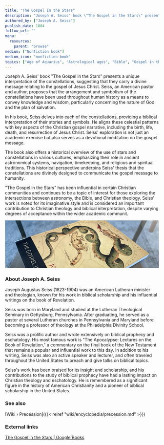 ```yaml
---
title: "The Gospel in the Stars"
description: "Joseph A. Seiss' book \"The Gospel in the Stars\" presents a unique interpretation of the constellations, suggesting that they carry a divine message relating to the gospel of Jesus Christ. Seiss, an American pastor and author, proposes that the arrangement and symbolism of the constellations have been used throughout human history as a means to convey knowledge and wisdom, particularly concerning the nature of God and the plan of salvation."
authored_by: ["Joseph A. Seiss"]
publish_date: 1884
follow_url: ""
menu:
  resources:
    parent: "browse"
medium: ["Nonfiction book"]
medium_icon: "nonfiction-book"
topics: ["Age of Aquarius", "Astrological ages", "Bible", "Gospel in the Stars", "Mazzaroth", "Mythology", "Precession"]
---
```


Joseph A. Seiss' book "The Gospel in the Stars" presents a unique interpretation of the constellations, suggesting that they carry a divine message relating to the gospel of Jesus Christ. Seiss, an American pastor and author, proposes that the arrangement and symbolism of the constellations have been used throughout human history as a means to convey knowledge and wisdom, particularly concerning the nature of God and the plan of salvation.

In his book, Seiss delves into each of the constellations, providing a biblical interpretation of their stories and symbols. He aligns these celestial patterns with key aspects of the Christian gospel narrative, including the birth, life, death, and resurrection of Jesus Christ. Seiss' exploration is not just an academic exercise but also serves as a devotional meditation on the gospel message.

The book also offers a historical overview of the use of stars and constellations in various cultures, emphasizing their role in ancient astronomical systems, navigation, timekeeping, and religious and spiritual traditions. This historical perspective underpins Seiss' thesis that the constellations are divinely designed to communicate the gospel message to humanity.

"The Gospel in the Stars" has been influential in certain Christian communities and continues to be a topic of interest for those exploring the intersections between astronomy, the Bible, and Christian theology. Seiss' work is noted for its imaginative style and is considered an important contribution to Christian theology and biblical interpretation, despite varying degrees of acceptance within the wider academic communit.

![Image](images/gospel-in-the-stars-book.jpg "The Gospel in the Stars — Joseph A. Seiss")

### About Joseph A. Seiss

Joseph Augustus Seiss (1823-1904) was an American Lutheran minister and theologian, known for his work in biblical scholarship and his influential writings on the book of Revelation.

Seiss was born in Maryland and studied at the Lutheran Theological Seminary in Gettysburg, Pennsylvania. After graduating, he served as a pastor at several Lutheran churches in Pennsylvania and Maryland before becoming a professor of theology at the Philadelphia Divinity School.

Seiss was a prolific author and wrote extensively on biblical prophecy and eschatology. His most famous work is "The Apocalypse: Lectures on the Book of Revelation," a commentary on the final book of the New Testament that remains a popular and influential work to this day. In addition to his writing, Seiss was also an active speaker and lecturer, and often traveled throughout the United States to preach and give talks on biblical topics.

Seiss's work has been praised for its insight and scholarship, and his contributions to the study of biblical prophecy have had a lasting impact on Christian theology and eschatology. He is remembered as a significant figure in the history of American Christianity and a pioneer of biblical scholarship in the United States.

### See also

[Wiki › Precession]({{< relref "wiki/encyclopedia/precession.md" >}})</br>

### External links

[The Gospel in the Stars | Google Books](https://books.google.ch/books/about/The_Gospel_in_the_Stars.html?id=1DZMpDWbqR0C)</br>
